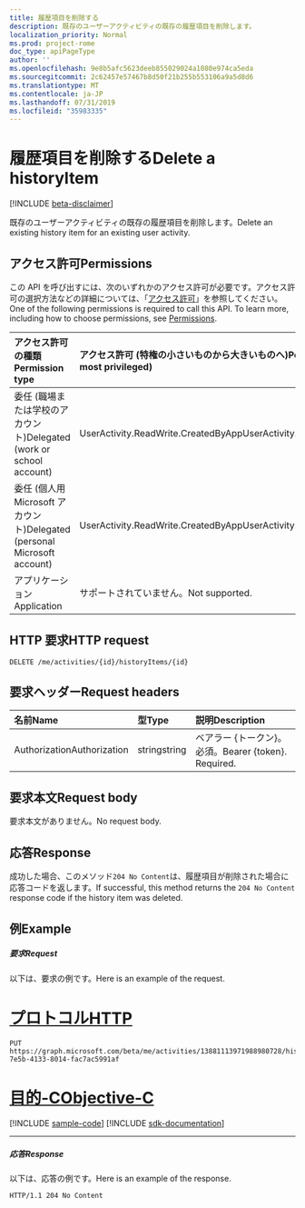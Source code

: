 ```yaml
---
title: 履歴項目を削除する
description: 既存のユーザーアクティビティの既存の履歴項目を削除します。
localization_priority: Normal
ms.prod: project-rome
doc_type: apiPageType
author: ''
ms.openlocfilehash: 9e8b5afc5623deeb855029024a1080e974ca5eda
ms.sourcegitcommit: 2c62457e57467b8d50f21b255b553106a9a5d8d6
ms.translationtype: MT
ms.contentlocale: ja-JP
ms.lasthandoff: 07/31/2019
ms.locfileid: "35983335"
---
```

# <a name="delete-a-historyitem"></a><span data-ttu-id="bd4fd-103">履歴項目を削除する</span><span class="sxs-lookup"><span data-stu-id="bd4fd-103">Delete a historyItem</span></span>

[!INCLUDE [beta-disclaimer](../../includes/beta-disclaimer.md)]

<span data-ttu-id="bd4fd-104">既存のユーザーアクティビティの既存の履歴項目を削除します。</span><span class="sxs-lookup"><span data-stu-id="bd4fd-104">Delete an existing history item for an existing user activity.</span></span>

## <a name="permissions"></a><span data-ttu-id="bd4fd-105">アクセス許可</span><span class="sxs-lookup"><span data-stu-id="bd4fd-105">Permissions</span></span>

<span data-ttu-id="bd4fd-p101">この API を呼び出すには、次のいずれかのアクセス許可が必要です。アクセス許可の選択方法などの詳細については、「[アクセス許可](/graph/permissions-reference)」を参照してください。</span><span class="sxs-lookup"><span data-stu-id="bd4fd-p101">One of the following permissions is required to call this API. To learn more, including how to choose permissions, see [Permissions](/graph/permissions-reference).</span></span>


|<span data-ttu-id="bd4fd-108">アクセス許可の種類</span><span class="sxs-lookup"><span data-stu-id="bd4fd-108">Permission type</span></span>      | <span data-ttu-id="bd4fd-109">アクセス許可 (特権の小さいものから大きいものへ)</span><span class="sxs-lookup"><span data-stu-id="bd4fd-109">Permissions (from least to most privileged)</span></span>              |
|:--------------------|:---------------------------------------------------------|
|<span data-ttu-id="bd4fd-110">委任 (職場または学校のアカウント)</span><span class="sxs-lookup"><span data-stu-id="bd4fd-110">Delegated (work or school account)</span></span> | <span data-ttu-id="bd4fd-111">UserActivity.ReadWrite.CreatedByApp</span><span class="sxs-lookup"><span data-stu-id="bd4fd-111">UserActivity.ReadWrite.CreatedByApp</span></span>    |
|<span data-ttu-id="bd4fd-112">委任 (個人用 Microsoft アカウント)</span><span class="sxs-lookup"><span data-stu-id="bd4fd-112">Delegated (personal Microsoft account)</span></span> | <span data-ttu-id="bd4fd-113">UserActivity.ReadWrite.CreatedByApp</span><span class="sxs-lookup"><span data-stu-id="bd4fd-113">UserActivity.ReadWrite.CreatedByApp</span></span>    |
|<span data-ttu-id="bd4fd-114">アプリケーション</span><span class="sxs-lookup"><span data-stu-id="bd4fd-114">Application</span></span> | <span data-ttu-id="bd4fd-115">サポートされていません。</span><span class="sxs-lookup"><span data-stu-id="bd4fd-115">Not supported.</span></span> |

## <a name="http-request"></a><span data-ttu-id="bd4fd-116">HTTP 要求</span><span class="sxs-lookup"><span data-stu-id="bd4fd-116">HTTP request</span></span>

<!-- { "blockType": "ignored" } -->

```http
DELETE /me/activities/{id}/historyItems/{id}
```

## <a name="request-headers"></a><span data-ttu-id="bd4fd-117">要求ヘッダー</span><span class="sxs-lookup"><span data-stu-id="bd4fd-117">Request headers</span></span>

|<span data-ttu-id="bd4fd-118">名前</span><span class="sxs-lookup"><span data-stu-id="bd4fd-118">Name</span></span> | <span data-ttu-id="bd4fd-119">型</span><span class="sxs-lookup"><span data-stu-id="bd4fd-119">Type</span></span> | <span data-ttu-id="bd4fd-120">説明</span><span class="sxs-lookup"><span data-stu-id="bd4fd-120">Description</span></span>|
|:----|:-----|:-----------|
|<span data-ttu-id="bd4fd-121">Authorization</span><span class="sxs-lookup"><span data-stu-id="bd4fd-121">Authorization</span></span> | <span data-ttu-id="bd4fd-122">string</span><span class="sxs-lookup"><span data-stu-id="bd4fd-122">string</span></span> | <span data-ttu-id="bd4fd-p102">ベアラー {トークン}。必須。</span><span class="sxs-lookup"><span data-stu-id="bd4fd-p102">Bearer {token}. Required.</span></span>|

## <a name="request-body"></a><span data-ttu-id="bd4fd-125">要求本文</span><span class="sxs-lookup"><span data-stu-id="bd4fd-125">Request body</span></span>

<span data-ttu-id="bd4fd-126">要求本文がありません。</span><span class="sxs-lookup"><span data-stu-id="bd4fd-126">No request body.</span></span>

## <a name="response"></a><span data-ttu-id="bd4fd-127">応答</span><span class="sxs-lookup"><span data-stu-id="bd4fd-127">Response</span></span>

<span data-ttu-id="bd4fd-128">成功した場合、このメソッド`204 No Content`は、履歴項目が削除された場合に応答コードを返します。</span><span class="sxs-lookup"><span data-stu-id="bd4fd-128">If successful, this method returns the `204 No Content` response code if the history item was deleted.</span></span>

## <a name="example"></a><span data-ttu-id="bd4fd-129">例</span><span class="sxs-lookup"><span data-stu-id="bd4fd-129">Example</span></span>

##### <a name="request"></a><span data-ttu-id="bd4fd-130">要求</span><span class="sxs-lookup"><span data-stu-id="bd4fd-130">Request</span></span>

<span data-ttu-id="bd4fd-131">以下は、要求の例です。</span><span class="sxs-lookup"><span data-stu-id="bd4fd-131">Here is an example of the request.</span></span>


# <a name="httptabhttp"></a>[<span data-ttu-id="bd4fd-132">プロトコル</span><span class="sxs-lookup"><span data-stu-id="bd4fd-132">HTTP</span></span>](#tab/http)
<!-- {
  "blockType": "request",
  "name": "delete_historyItem"
}-->

```http
PUT https://graph.microsoft.com/beta/me/activities/13881113971988980728/historyItems/390e06e2-7e5b-4133-8014-fac7ac5991af
```
# <a name="objective-ctabobjc"></a>[<span data-ttu-id="bd4fd-133">目的-C</span><span class="sxs-lookup"><span data-stu-id="bd4fd-133">Objective-C</span></span>](#tab/objc)
[!INCLUDE [sample-code](../includes/snippets/objc/delete-historyitem-objc-snippets.md)]
[!INCLUDE [sdk-documentation](../includes/snippets/snippets-sdk-documentation-link.md)]

---


##### <a name="response"></a><span data-ttu-id="bd4fd-134">応答</span><span class="sxs-lookup"><span data-stu-id="bd4fd-134">Response</span></span>

<span data-ttu-id="bd4fd-135">以下は、応答の例です。</span><span class="sxs-lookup"><span data-stu-id="bd4fd-135">Here is an example of the response.</span></span>

<!-- {
  "blockType": "response",
  "truncated": true,
} -->

```http
HTTP/1.1 204 No Content
```

<!-- uuid: 8fcb5dbc-d5aa-4681-8e31-b001d5168d79
2017-06-07 14:57:30 UTC -->
<!--
{
  "type": "#page.annotation",
  "description": "Delete historyitem",
  "keywords": "",
  "section": "documentation",
  "tocPath": "",
  "suppressions": [
  ]
}
-->
